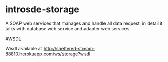 # introsde-storage

A SOAP web services that manages and handle all data request, in detail it talks with database web service and adapter web services 

#WSDL

Wisdl available at http://sheltered-stream-88810.herokuapp.com/ws/storage?wsdl
